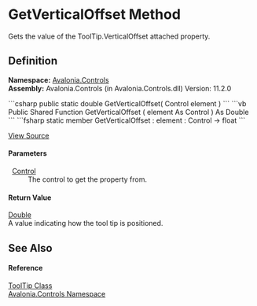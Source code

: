 # GetVerticalOffset Method


Gets the value of the ToolTip.VerticalOffset attached property.



## Definition
**Namespace:** <a href="N_Avalonia_Controls">Avalonia.Controls</a>  
**Assembly:** Avalonia.Controls (in Avalonia.Controls.dll) Version: 11.2.0

<Tabs groupId="api-code-preview">
<TabItem value="csharp" label="C#">
```csharp
public static double GetVerticalOffset(
	Control element
)
```
</TabItem>
<TabItem value="vb" label="VB">
```vb
Public Shared Function GetVerticalOffset ( 
	element As Control
) As Double
```
</TabItem>
<TabItem value="fsharp" label="F#">
```fsharp
static member GetVerticalOffset : 
        element : Control -> float 
```
</TabItem>
</Tabs>



<a href="https://github.com/AvaloniaUI/Avalonia/tree/master/src/Avalonia.Controls/ToolTip.cs#L219" title="View the source code">View Source</a>



#### Parameters
<dl><dt>  <a href="T_Avalonia_Controls_Control">Control</a></dt><dd>The control to get the property from.</dd></dl>

#### Return Value
<a href="https://learn.microsoft.com/dotnet/api/system.double" target="_blank" rel="noopener noreferrer">Double</a>  
A value indicating how the tool tip is positioned.

## See Also


#### Reference
<a href="T_Avalonia_Controls_ToolTip">ToolTip Class</a>  
<a href="N_Avalonia_Controls">Avalonia.Controls Namespace</a>  
